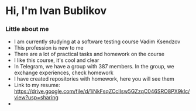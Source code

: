 # Hi, I'm Ivan Bublikov
### Little about me
- I am currently studying at a software testing course Vadim Ksendzov 
- This profession is new to me
- There are a lot of practical tasks and homework on the course
- I like this course, it's cool and clear
- In Telegram, we have a group with 387 members. In the group, we exchange experiences, check homework
- I have created repositories with homework, here you will see them
- Link to my resume: <https://drive.google.com/file/d/1iNkFsqZCclIsw5GZzqC046SRO8PX9klc/view?usp=sharing>
- 

